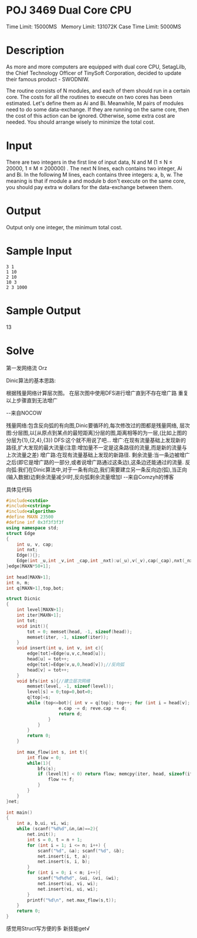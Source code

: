 # POJ 3469 Dual Core CPU
Time Limit: 15000MS	 	Memory Limit: 131072K
Case Time Limit: 5000MS
# Description

As more and more computers are equipped with dual core CPU, SetagLilb, the Chief Technology Officer of TinySoft Corporation, decided to update their famous product - SWODNIW.

The routine consists of N modules, and each of them should run in a certain core. The costs for all the routines to execute on two cores has been estimated. Let's define them as Ai and Bi. Meanwhile, M pairs of modules need to do some data-exchange. If they are running on the same core, then the cost of this action can be ignored. Otherwise, some extra cost are needed. You should arrange wisely to minimize the total cost.

# Input

There are two integers in the first line of input data, N and M (1 ≤ N ≤ 20000, 1 ≤ M ≤ 200000) .
The next N lines, each contains two integer, Ai and Bi.
In the following M lines, each contains three integers: a, b, w. The meaning is that if module a and module b don't execute on the same core, you should pay extra w dollars for the data-exchange between them.

# Output

Output only one integer, the minimum total cost.

# Sample Input
```
3 1
1 10
2 10
10 3
2 3 1000
```
# Sample Output

13
# Solve

第一发网络流 Orz

Dinic算法的基本思路:

根据残量网络计算层次图。
在层次图中使用DFS进行增广直到不存在增广路
重复以上步骤直到无法增广

--来自NOCOW

残量网络:包含反向弧的有向图,Dinic要循环的,每次修改过的图都是残量网络,
层次图:分层图,以[从原点到某点的最短距离]分层的图,距离相等的为一层,(比如上图的分层为{1},{2,4},{3})
DFS:这个就不用说了吧…
增广:在现有流量基础上发现新的路径,扩大发现的最大流量(注意:增加量不一定是这条路径的流量,而是新的流量与上次流量之差)
增广路:在现有流量基础上发现的新路径.
剩余流量:当一条边被增广之后(即它是增广路的一部分,或者说增广路通过这条边),这条边还能通过的流量.
反向弧:我们在Dinic算法中,对于一条有向边,我们需要建立另一条反向边(弧),当正向(输入数据)边剩余流量减少I时,反向弧剩余流量增加I
--来自Comzyh的博客

具体见代码

```cpp
#include<cstdio>
#include<cstring>
#include<algorithm>
#define MAXN 23500
#define inf 0x3f3f3f3f
using namespace std;
struct Edge
{
    int u, v, cap;
    int nxt;
    Edge(){};
    Edge(int _u,int _v,int _cap,int _nxt):u(_u),v(_v),cap(_cap),nxt(_nxt){};
}edge[MAXN*50+1];
 
int head[MAXN+1];
int n, m;
int q[MAXN+1],top,bot;

struct Dicnic
{
    int level[MAXN+1];
    int iter[MAXN+1];
    int tot;
    void init(){
        tot = 0; memset(head, -1, sizeof(head));
        memset(iter, -1, sizeof(iter));
    }
    void insert(int u, int v, int c){
        edge[tot]=Edge(u,v,c,head[u]);
		head[u] = tot++;
        edge[tot]=Edge(v,u,0,head[v]);//反向弧 
        head[v] = tot++;
    }
    void bfs(int s){//建立层次网络 
        memset(level, -1, sizeof(level));
        level[s] = 0;top=0,bot=0;
        q[top]=s;
        while (top<=bot){ int v = q[top]; top++; for (int i = head[v]; i != -1; i = edge[i].nxt){ Edge &e = edge[i]; if (e.cap > 0 && level[e.v] < 0){ level[e.v] = level[v] + 1; q[++bot]=e.v; } } } } int dfs(int v, int t, int f){ if (v == t) return f; for (int &i = iter[v]; i != -1; i = edge[i].nxt){ Edge &e = edge[i];//要对边修改用指针 Edge &reve = edge[i ^ 1];//由连边时的标号可知一条边的反向弧标号为它的标号异或1 if (e.cap > 0 && level[v] < level[e.v]){ int d = dfs(e.v, t, min(f, e.cap)); if (d>0){
                    e.cap -= d; reve.cap += d;
                    return d;
                }
            }
        }
        return 0;
    }
 
    int max_flow(int s, int t){
        int flow = 0;
        while(1){
            bfs(s);
            if (level[t] < 0) return flow; memcpy(iter, head, sizeof(iter)); int f; while ((f = dfs(s, t, inf))>0){
                flow += f;
            }
        }
    }
}net;
 
int main()
{
	int a, b,ui, vi, wi;
    while (scanf("%d%d",&n,&m)==2){
        net.init();
        int s = 0, t = n + 1;
        for (int i = 1; i <= n; i++) {
            scanf("%d", &a); scanf("%d", &b);
            net.insert(i, t, a);
            net.insert(s, i, b);
        }
        for (int i = 0; i < m; i++){
            scanf("%d%d%d", &ui, &vi, &wi);
            net.insert(ui, vi, wi);
            net.insert(vi, ui, wi);
        }
        printf("%d\n", net.max_flow(s,t));
    }
    return 0;
}
```
感觉用Struct写方便的多 新技能get√